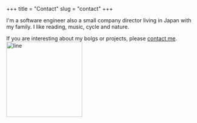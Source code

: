 +++
title = "Contact"
slug = "contact"
+++

I'm a software engineer also a small company director living in Japan with my family.
I like reading, music, cycle and nature. 

If you are interesting about my bolgs or projects, please [contact me](<mailto:duandahai66@gmail.com>).
<img src="/line.jpg" alt="line" width="200">